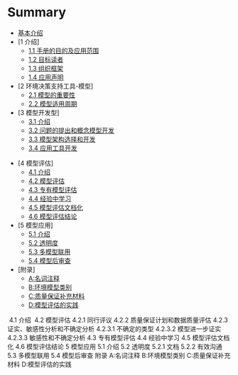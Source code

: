 # Summary
* [基本介绍](README.md)
* [1 介绍]
  * [1.1 手册的目的及应用范围](chapter1/gdea-1.md)
  * [1.2 目标读者](chapter1/gdea-1.md)
  * [1.3 组织框架](chapter1/gdea-1.md)
  * [1.4 应用声明](chapter1/gdea-1.md)
* [2 环境决策支持工具-模型]
  * [2.1 模型的重要性](chapter2/gdea-2.1.md)
  * [2.2 模型适用周期](chapter2/gdea-2.2.md)
* [3 模型开发型]
  * [3.1 介绍](chapter3/gdea-3.1.md)
  * [3.2 问题的提出和概念模型开发](chapter3/gdea-3.2.md)
  * [3.3 模型架构选择和开发](chapter3/gdea-3.3.md)
  * [3.4 应用工具开发](chapter3/gdea-3.4.md)

- [4 模型评估]
  - [4.1 介绍](chapter4/gdea-4.1.md)
  - [4.2 模型评估](chapter4/gdea-4.2.md)
  - [4.3 专有模型评估](chapter4/gdea-4.3.md)
  - [4.4 经验中学习](chapter4/gdea-4.4.md)
  - [4.5 模型评估文档化](chapter4/gdea-4.5.md)
  - [4.6 模型评估结论](chapter4/gdea-4.6.md)
- [5 模型应用]
  - [5.1 介绍](chapter5/gdea-5.1.md)
  - [5.2 透明度](chapter5/gdea-5.2.md)
  - [5.3 多模型联用](chapter5/gdea-5.3.md)
  - [5.4 模型后审查](chapter5/gdea-5.4.md)
- [附录]
  - [A:名词注释](chapterF/gdea-FA.md)
  - [B:环境模型类别](chapterF/gdea-FB.md)
  - [C:质量保证补充材料](chapterF/gdea-FC.md)
  - [D:模型评估的实践](chapterF/gdea-FD.md)









​	4.1 介绍
​	4.2 模型评估
4.2.1 同行评议
4.2.2 质量保证计划和数据质量评估
4.2.3 证实、敏感性分析和不确定分析
4.2.3.1 不确定的类型
4.2.3.2 模型进一步证实
4.2.3.3 敏感性和不确定分析
4.3 专有模型评估
4.4 经验中学习
4.5 模型评估文档化
4.6 模型评估结论
5 模型应用
5.1 介绍
5.2 透明度
5.2.1 文档
5.2.2 有效沟通
5.3 多模型联用
5.4 模型后审查
附录
A:名词注释
B:环境模型类别
C:质量保证补充材料
D:模型评估的实践